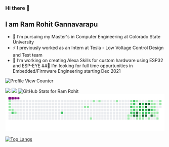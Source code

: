 ### Hi there 👋

## I am Ram Rohit Gannavarapu
- 🌱 I’m pursuing my Master's in Computer Engineering at Colorado State University
- ⚡ I previously worked as an Intern at Tesla  -  Low Voltage Control Design and Test team 
- 🔭 I’m working on creating Alexa Skills for custom hardware using ESP32 and ESP-EYE
##👯 I’m looking for full time oppurtunities in Embedded/Firmware Engineering starting Dec 2021


![Profile View Counter](https://komarev.com/ghpvc/?username=gannaramu&color=blue&label=Profile+Views)

<img src="https://github.com/gannaramu/gannaramu/blob/master/Animation4.gif" width="700">

<!-- [![GitHub Streak](https://github-readme-streak-stats.herokuapp.com?user=gannaramu&theme=synthwave)](https://git.io/streak-stats  ) -->
<img src="https://github-readme-streak-stats.herokuapp.com?user=gannaramu&theme=jolly" width="700">

<img src="https://github-readme-stats.vercel.app/api?username=gannaramu&show_icons=true&include_all_commits=true&count_private=true&theme=jolly&layout=compact" alt="GitHub Stats for Ram Rohit" width="700">

<img src="https://github.com/gannaramu/gannaramu/blob/master/github-contribution-grid-snake.gif" width="700">


[![Top Langs](https://github-readme-stats.vercel.app/api/top-langs/?username=gannaramu&hide=html&layout=compact&theme=gradient)](https://github.com/anuraghazra/github-readme-stats)

<!--
**gannaramu/gannaramu** is a ✨ _special_ ✨ repository because its `README.md` (this file) appears on your GitHub profile.

Here are some ideas to get you started:

- 🔭 I’m currently working on ...
- 🌱 I’m currently learning ...
- 👯 I’m looking to collaborate on ...
- 🤔 I’m looking for help with ...
- 💬 Ask me about ...
- 📫 How to reach me: ...
- 😄 Pronouns: ...
- ⚡ Fun fact: ...
-->
